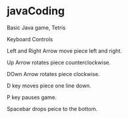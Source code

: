 # javaCoding
Basic Java game, Tetris

Keyboard Controls

Left and Right Arrow move piece left and right.

Up Arrow rotates piece counterclockwise.

DOwn Arrow rotates piece clockwise.

D key moves piece one line down.

P key pauses game.

Spacebar drops peice to the bottom.
